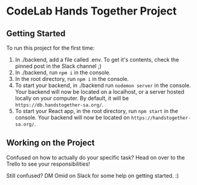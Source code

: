 # CodeLab Hands Together Project


## Getting Started 

To run this project for the first time: 

1. In ./backend, add a file called .env. To get it's contents, check the pinned post in the Slack channel ;) 
2. In ./backend, run `npm i` in the console. 
3. In the root directory, run `npm i` in the console. 
4. To start your backend, in ./backend run `nodemon server` in the console. Your backend will now be located on a localhost, or a server hosted locally on your computer. By default, it will be `https://db.handstogether-sa.org/`. 
5. To start your React app, in the root directory, run `npm start` in the console. Your backend will now be located on `https://handstogether-sa.org/`. 

## Working on the Project 

Confused on how to actually do your specific task? Head on over to the Trello to see your responsibilities! 

Still confused? DM Omid on Slack for some help on getting started. :) 
